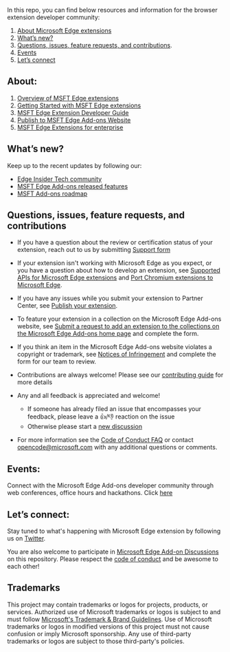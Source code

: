 In this repo, you can find below resources and information for the browser extension developer community: 

1.	[About Microsoft Edge extensions](https://github.com/microsoft/MicrosoftEdge-Extensions/edit/main/README.md#about)
2.	[What’s new?](https://github.com/microsoft/MicrosoftEdge-Extensions/edit/main/README.md#whats-new)
3.	[Questions, issues, feature requests, and contributions](https://github.com/microsoft/MicrosoftEdge-Extensions/edit/main/README.md#questions-issues-feature-requests-and-contributions).
4.	[Events](https://github.com/microsoft/MicrosoftEdge-Extensions/edit/main/README.md#events)
5.	[Let’s connect](https://github.com/microsoft/MicrosoftEdge-Extensions/edit/main/README.md#lets-connect)  

## About:
1.	[Overview of MSFT Edge extensions](https://docs.microsoft.com/en-us/microsoft-edge/extensions-chromium/)
2.	[Getting Started with MSFT Edge extensions](https://docs.microsoft.com/en-us/microsoft-edge/extensions-chromium/getting-started/)
3.	[MSFT Edge Extension Developer Guide](https://docs.microsoft.com/en-us/microsoft-edge/extensions-chromium/developer-guide/api-support)
4.	[Publish to MSFT Edge Add-ons Website](https://docs.microsoft.com/en-us/microsoft-edge/extensions-chromium/publish/create-dev-account)
5.	[MSFT Edge Extensions for enterprise](https://docs.microsoft.com/en-us/microsoft-edge/extensions-chromium/enterprise/match-patterns)

## What’s new?

Keep up to the recent updates by following our:
  *   [Edge Insider Tech community](https://techcommunity.microsoft.com/t5/tag/MicrosoftEdgeAddons/tg-p/board-id/EdgeInsiderAnnouncements) 
  *   [MSFT Edge Add-ons released features](https://docs.microsoft.com/en-us/microsoft-edge/extensions-chromium/whats-new/released-features)
  *   [MSFT Add-ons roadmap](https://docs.microsoft.com/en-us/microsoft-edge/extensions-chromium/whats-new/roadmap)

## Questions, issues, feature requests, and contributions

* If you have a question about the review or certification status of your extension, reach out to us by submitting [Support form](https://support.microsoft.com/supportrequestform/e7a381be-9c9a-fafb-ed76-262bc93fd9e4)

* If your extension isn't working with Microsoft Edge as you expect, or you have a question about how to develop an extension, see [Supported APIs for Microsoft Edge extensions](https://docs.microsoft.com/en-us/microsoft-edge/extensions-chromium/developer-guide/api-support) and [Port Chromium extensions to Microsoft Edge](https://docs.microsoft.com/en-us/microsoft-edge/extensions-chromium/developer-guide/port-chrome-extension).

* If you have any issues while you submit your extension to Partner Center, see [Publish your extension](https://docs.microsoft.com/en-us/microsoft-edge/extensions-chromium/publish/publish-extension).

* To feature your extension in a collection on the Microsoft Edge Add-ons website, see [Submit a request to add an extension to the collections on the Microsoft Edge Add-ons home page](https://forms.office.com/Pages/ResponsePage.aspx?id=v4j5cvGGr0GRqy180BHbRw01UwyBfAxNna_1ZkP3X2VUN0lBSU1YMEU3VFY0VURRODEwSjgwU00yRy4u) and complete the form.

* If you think an item in the Microsoft Edge Add-ons website violates a copyright or trademark, see [Notices of Infringement](https://www.microsoft.com/info/Marketplace.html) and complete the form for our team to review.

* Contributions are always welcome! Please see our [contributing guide](https://cla.opensource.microsoft.com/) for more details
* Any and all feedback is appreciated and welcome!
   *  If someone has already filed an issue that encompasses your feedback, please leave a 👍/👎 reaction on the issue
   *  Otherwise please start a [new discussion](https://github.com/microsoft/MicrosoftEdge-Extensions/discussions)

* For more information see the [Code of Conduct FAQ](https://opensource.microsoft.com/codeofconduct/faq/) or
contact [opencode@microsoft.com](mailto:opencode@microsoft.com) with any additional questions or comments.

## Events:
Connect with the Microsoft Edge Add-ons developer community through web conferences, office hours and hackathons. Click [here](https://techcommunity.microsoft.com/t5/custom/page/page-id/community-live-events?category=MicrosoftEdgeInsider)

## Let’s connect:

Stay tuned to what's happening with Microsoft Edge extension by following us on [Twitter](https://twitter.com/MSEdgeDev).

You are also welcome to participate in [Microsoft Edge Add-on Discussions](https://github.com/microsoft/MicrosoftEdge-Extensions/discussions) on this repository. Please respect the [code of conduct](https://opensource.microsoft.com/codeofconduct/faq/) and be awesome to each other!



## Trademarks

This project may contain trademarks or logos for projects, products, or services. Authorized use of Microsoft 
trademarks or logos is subject to and must follow 
[Microsoft's Trademark & Brand Guidelines](https://www.microsoft.com/en-us/legal/intellectualproperty/trademarks/usage/general).
Use of Microsoft trademarks or logos in modified versions of this project must not cause confusion or imply Microsoft sponsorship.
Any use of third-party trademarks or logos are subject to those third-party's policies.
